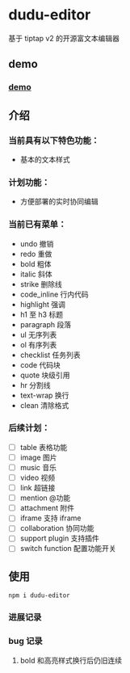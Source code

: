 # dudu-editor

基于 tiptap v2 的开源富文本编辑器

## demo
### [demo](http://youngchou1997.github.io/dudu-editor)

## 介绍
### 当前具有以下特色功能：
- 基本的文本样式

### 计划功能：
- 方便部署的实时协同编辑

### 当前已有菜单：

- undo 撤销
- redo 重做
- bold 粗体
- italic 斜体
- strike 删除线
- code_inline 行内代码
- highlight 强调
- h1 至 h3 标题
- paragraph 段落
- ul 无序列表
- ol 有序列表
- checklist 任务列表
- code 代码块
- quote 块级引用
- hr 分割线
- text-wrap 换行
- clean 清除格式

### 后续计划：

- [ ] table 表格功能
- [ ] image 图片
- [ ] music 音乐
- [ ] video 视频
- [ ] link 超链接
- [ ] mention @功能
- [ ] attachment 附件
- [ ] iframe 支持 iframe
- [ ] collaboration 协同功能
- [ ] support plugin 支持插件
- [ ] switch function 配置功能开关

## 使用
`npm i dudu-editor`


### 进展记录

### bug 记录

1. bold 和高亮样式换行后仍旧连续
